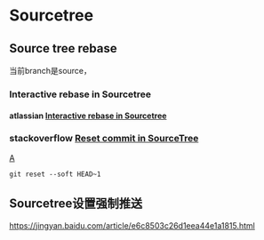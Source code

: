 # Sourcetree

## Source tree rebase

当前branch是source，

  

### Interactive rebase in Sourcetree

#### atlassian [Interactive rebase in Sourcetree](https://www.atlassian.com/blog/sourcetree/interactive-rebase-sourcetree)





### stackoverflow [Reset commit in SourceTree](https://stackoverflow.com/questions/35714762/reset-commit-in-sourcetree)

[A](https://stackoverflow.com/a/35714976)

```shell
git reset --soft HEAD~1 
```



## Sourcetree设置强制推送

https://jingyan.baidu.com/article/e6c8503c26d1eea44e1a1815.html

